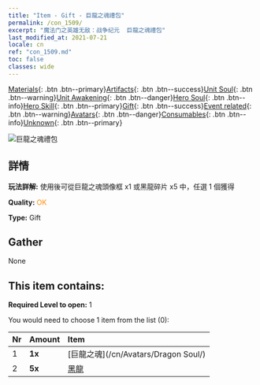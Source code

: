 ```yaml
---
title: "Item - Gift - 巨龍之魂禮包"
permalink: /con_1509/
excerpt: "魔法门之英雄无敌：战争纪元  巨龍之魂禮包"
last_modified_at: 2021-07-21
locale: cn
ref: "con_1509.md"
toc: false
classes: wide
---
```

 [Materials](/ItemsCN/){: .btn .btn--primary}[Artifacts](/ItemsCN/Artifacts/){: .btn .btn--success}[Unit Soul](/ItemsCN/UnitSoul/){: .btn .btn--warning}[Unit Awakening](/ItemsCN/UnitAwakening/){: .btn .btn--danger}[Hero Soul](/ItemsCN/HeroSoul/){: .btn .btn--info}[Hero Skill](/ItemsCN/HeroSkill/){: .btn .btn--primary}[Gift](/ItemsCN/Gift/){: .btn .btn--success}[Event related](/ItemsCN/Events/){: .btn .btn--warning}[Avatars](/ItemsCN/Avatars/){: .btn .btn--danger}[Consumables](/ItemsCN/Consumables/){: .btn .btn--info}[Unknown](/ItemsCN/Unknown/){: .btn .btn--primary}

 ![巨龍之魂禮包](/images/t/i_907123.png)

## 詳情
 **玩法詳解:** 使用後可從巨龍之魂頭像框 x1 或黑龍碎片 x5 中，任選 1 個獲得

 **Quality:** <span style="color: #FF8C00">OK</span>

 **Type:** Gift

## Gather

  None

## This item contains:

 **Required Level to open:** 1

 You would need to choose 1 item from the list (0):

  | Nr | Amount |     Item    |
  |:---|:-------|:------------|
  | 1 |  **1x** | [巨龍之魂](/cn/Avatars/Dragon Soul/) |  | 
  | 2 |  **5x** | [黑龍](/cn/Items/unt_250/) |  | 

